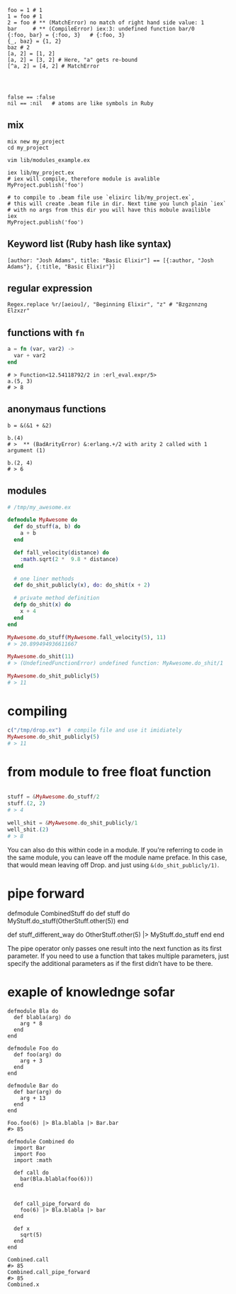 ```
foo = 1 # 1
1 = foo # 1
2 = foo # ** (MatchError) no match of right hand side value: 1
bar     # ** (CompileError) iex:3: undefined function bar/0
{:foo, bar} = {:foo, 3}   # {:foo, 3}
{_, baz} = {1, 2}
baz # 2 
[a, 2] = [1, 2]
[a, 2] = [3, 2] # Here, "a" gets re-bound
[^a, 2] = [4, 2] # MatchError




false == :false
nil == :nil   # atoms are like symbols in Ruby 

```

## mix

```
mix new my_project
cd my_project

vim lib/modules_example.ex

iex lib/my_project.ex
# iex will compile, therefore module is avalible
MyProject.publish('foo')

# to compile to .beam file use `elixirc lib/my_project.ex`, 
# this will create .beam file in dir. Next time you lunch plain `iex`
# with no args from this dir you will have this mobule availible 
iex
MyProject.publish('foo')
```


##  Keyword list (Ruby hash like syntax)

```
[author: "Josh Adams", title: "Basic Elixir"] == [{:author, "Josh
Adams"}, {:title, "Basic Elixir"}]
```


## regular expression

```
Regex.replace %r/[aeiou]/, "Beginning Elixir", "z" # "Bzgznnzng Elzxzr"
```


## functions with `fn`

```ex
a = fn (var, var2) ->
  var + var2
end
```

```
# > Function<12.54118792/2 in :erl_eval.expr/5>
a.(5, 3)
# > 8

```

## anonymaus functions

```
b = &(&1 + &2)

b.(4)
# >  ** (BadArityError) &:erlang.+/2 with arity 2 called with 1 argument (1)

b.(2, 4)
# > 6
```

## modules

```ex
# /tmp/my_awesome.ex

defmodule MyAwesome do
  def do_stuff(a, b) do
    a + b
  end

  def fall_velocity(distance) do
    :math.sqrt(2 *  9.8 * distance)
  end

  # one liner methods
  def do_shit_publicly(x), do: do_shit(x + 2)

  # private method definition 
  defp do_shit(x) do
    x + 4
  end
end

MyAwesome.do_stuff(MyAwesome.fall_velocity(5), 11)
# > 20.899494936611667

MyAwesome.do_shit(11)
# > (UndefinedFunctionError) undefined function: MyAwesome.do_shit/1

MyAwesome.do_shit_publicly(5)
# > 11
```

# compiling

```ex
c("/tmp/drop.ex")  # compile file and use it imidiately
MyAwesome.do_shit_publicly(5)
# > 11
```

# from module to free float function

```ex

stuff = &MyAwesome.do_stuff/2
stuff.(2, 2)
# > 4

well_shit = &MyAwesome.do_shit_publicly/1
well_shit.(2)
# > 8

```

You can also do this within code in a module. If you’re referring to
code in the same
module, you can leave off the module name preface. In this case, that
would mean leaving
off Drop. and just using `&(do_shit_publicly/1)`.


# pipe forward

defmodule CombinedStuff do
  def stuff do
    MyStuff.do_stuff(OtherStuff.other(5))
  end

  def stuff_different_way do
    OtherStuff.other(5) |> MyStuff.do_stuff
  end
end

The  pipe  operator  only  passes  one  result  into  the  next
function  as  its first  parameter.  If  you  need  to  use  a  function
that  takes  multiple  parameters,  just  specify  the  additional
parameters  as  if  the  first  didn’t have  to  be  there.

# exaple of knowlednge sofar

```
defmodule Bla do
  def blabla(arg) do
    arg * 8
  end
end

defmodule Foo do
  def foo(arg) do
    arg + 3
  end
end

defmodule Bar do
  def bar(arg) do
    arg + 13
  end
end

Foo.foo(6) |> Bla.blabla |> Bar.bar
#> 85

defmodule Combined do
  import Bar
  import Foo
  import :math

  def call do
    bar(Bla.blabla(foo(6)))
  end


  def call_pipe_forward do
    foo(6) |> Bla.blabla |> bar
  end

  def x
    sqrt(5)
  end
end

Combined.call
#> 85
Combined.call_pipe_forward
#> 85
Combined.x

```

